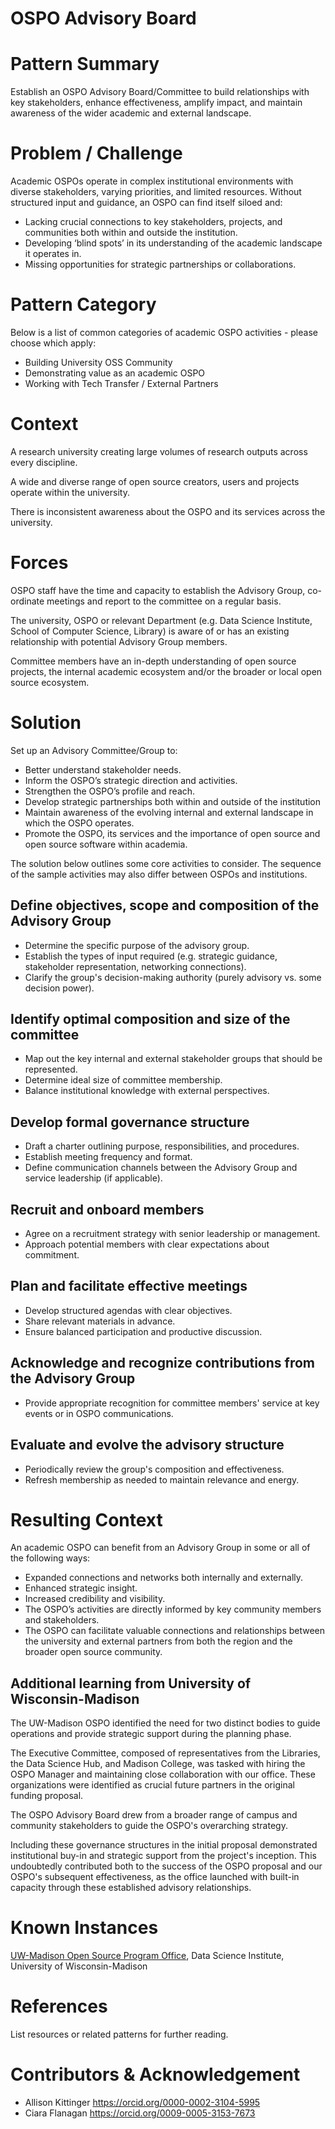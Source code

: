 # OSPO Advisory Board

# Pattern Summary

Establish an OSPO Advisory Board/Committee to build relationships with key stakeholders, enhance effectiveness, amplify impact, and maintain awareness of the wider academic and external landscape.

# Problem / Challenge

Academic OSPOs operate in complex institutional environments with diverse stakeholders, varying priorities, and limited resources. Without structured input and guidance, an OSPO can find itself siloed and:

- Lacking crucial connections to key stakeholders, projects, and communities both within and outside the institution.
- Developing ‘blind spots’ in its understanding of the academic landscape it operates in.
- Missing opportunities for strategic partnerships or collaborations.

# Pattern Category

Below is a list of common categories of academic OSPO activities \- please choose which apply:

- Building University OSS Community   
- Demonstrating value as an academic OSPO
- Working with Tech Transfer / External Partners  

# Context

A research university creating large volumes of research outputs across every discipline.

A wide and diverse range of open source creators, users and projects operate within the university.

There is inconsistent awareness about the OSPO and its services across the university.

# Forces

OSPO staff have the time and capacity to establish the Advisory Group, co-ordinate meetings and report to the committee on a regular basis.

The university, OSPO or relevant Department (e.g. Data Science Institute, School of Computer Science, Library) is aware of or has an existing relationship with potential Advisory Group members.

Committee members have an in-depth understanding of open source projects, the internal academic ecosystem and/or the broader or local open source ecosystem.

# Solution

Set up an Advisory Committee/Group to:

- Better understand stakeholder needs.
- Inform the OSPO’s strategic direction and activities.
- Strengthen the OSPO’s profile and reach. 
- Develop strategic partnerships both within and outside of the institution
- Maintain awareness of the evolving internal and external landscape in which the OSPO operates.
- Promote the OSPO, its services and the importance of open source and open source software within academia.

The solution below outlines some core activities to consider. The sequence of the sample activities may also differ between OSPOs and institutions.

## Define objectives, scope and composition of the Advisory Group

- Determine the specific purpose of the advisory group.
- Establish the types of input required (e.g. strategic guidance, stakeholder representation, networking connections).
- Clarify the group's decision-making authority (purely advisory vs. some decision power).

## Identify optimal composition and size of the committee
- Map out the key internal and external stakeholder groups that should be represented.
- Determine ideal size of committee membership.
- Balance institutional knowledge with external perspectives.

## Develop formal governance structure
- Draft a charter outlining purpose, responsibilities, and procedures.
- Establish meeting frequency and format.
- Define communication channels between the Advisory Group and service leadership (if applicable).

## Recruit and onboard members
- Agree on a recruitment strategy with senior leadership or management.
- Approach potential members with clear expectations about commitment.

## Plan and facilitate effective meetings
- Develop structured agendas with clear objectives.
- Share relevant materials in advance.
- Ensure balanced participation and productive discussion.

## Acknowledge and recognize contributions from the Advisory Group
- Provide appropriate recognition for committee members' service at key events or in OSPO communications.

## Evaluate and evolve the advisory structure
- Periodically review the group's composition and effectiveness.
- Refresh membership as needed to maintain relevance and energy.

# Resulting Context

An academic OSPO can benefit from an Advisory Group in some or all of the following ways:

- Expanded connections and networks both internally and externally.
- Enhanced strategic insight.
- Increased credibility and visibility.
- The OSPO’s activities are directly informed by key community members and stakeholders.
- The OSPO can facilitate valuable connections and relationships between the university and external partners from both the region and the broader open source community.

## Additional learning from University of Wisconsin-Madison
The UW-Madison OSPO identified the need for two distinct bodies to guide operations and provide strategic support during the planning phase. 

The Executive Committee, composed of representatives from the Libraries, the Data Science Hub, and Madison College, was tasked with hiring the OSPO Manager and maintaining close collaboration with our office. These organizations were identified as crucial future partners in the original funding proposal. 

The OSPO Advisory Board drew from a broader range of campus and community stakeholders to guide the OSPO's overarching strategy.

Including these governance structures in the initial proposal demonstrated institutional buy-in and strategic support from the project's inception. This undoubtedly contributed both to the success of the OSPO proposal and our OSPO's subsequent effectiveness, as the office launched with built-in capacity through these established advisory relationships.

# Known Instances

[UW-Madison Open Source Program Office](https://ospo.wisc.edu/), Data Science Institute, University of Wisconsin-Madison

# References

List resources or related patterns for further reading.

# Contributors & Acknowledgement

- Allison Kittinger https://orcid.org/0000-0002-3104-5995
- Ciara Flanagan https://orcid.org/0009-0005-3153-7673
